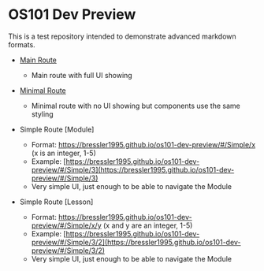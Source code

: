 # OS101 Dev Preview

This is a test repository intended to demonstrate advanced markdown formats.

- [Main Route](https://bressler1995.github.io/os101-dev-preview/)
  - Main route with full UI showing
- [Minimal Route](https://bressler1995.github.io/os101-dev-preview/#/Minimal/3)
  - Minimal route with no UI showing but components use the same styling
- Simple Route [Module]
  - Format: https://bressler1995.github.io/os101-dev-preview/#/Simple/x (x is an integer, 1-5)
  - Example: [https://bressler1995.github.io/os101-dev-preview/#/Simple/3](https://bressler1995.github.io/os101-dev-preview/#/Simple/3)
  - Very simple UI, just enough to be able to navigate the Module

- Simple Route [Lesson]
  - Format: https://bressler1995.github.io/os101-dev-preview/#/Simple/x/y (x and y are an integer, 1-5)
  - Example: [https://bressler1995.github.io/os101-dev-preview/#/Simple/3/2](https://bressler1995.github.io/os101-dev-preview/#/Simple/3/2)
  - Very simple UI, just enough to be able to navigate the Module